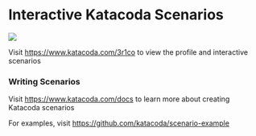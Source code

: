 # Interactive Katacoda Scenarios

[![](http://shields.katacoda.com/katacoda/3r1co/count.svg)](https://www.katacoda.com/3r1co "Get your profile on Katacoda.com")

Visit https://www.katacoda.com/3r1co to view the profile and interactive scenarios

### Writing Scenarios
Visit https://www.katacoda.com/docs to learn more about creating Katacoda scenarios

For examples, visit https://github.com/katacoda/scenario-example

